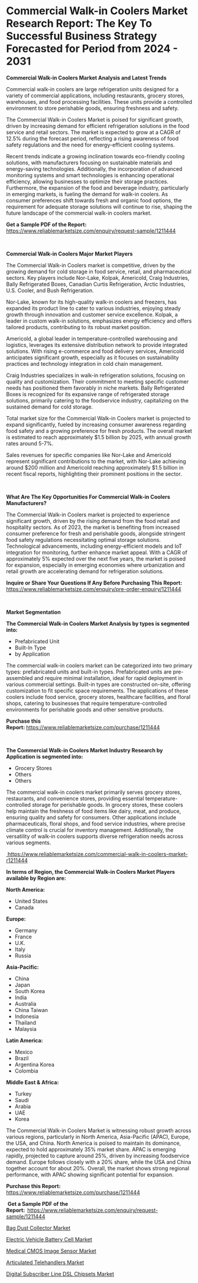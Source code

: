 <p><h1>Commercial Walk-in Coolers Market Research Report: The Key To Successful Business Strategy Forecasted for Period from 2024 - 2031</h1></p><p><strong>Commercial Walk-in Coolers Market Analysis and Latest Trends</strong></p>
<p><p>Commercial walk-in coolers are large refrigeration units designed for a variety of commercial applications, including restaurants, grocery stores, warehouses, and food processing facilities. These units provide a controlled environment to store perishable goods, ensuring freshness and safety.</p><p>The Commercial Walk-in Coolers Market is poised for significant growth, driven by increasing demand for efficient refrigeration solutions in the food service and retail sectors. The market is expected to grow at a CAGR of 12.5% during the forecast period, reflecting a rising awareness of food safety regulations and the need for energy-efficient cooling systems. </p><p>Recent trends indicate a growing inclination towards eco-friendly cooling solutions, with manufacturers focusing on sustainable materials and energy-saving technologies. Additionally, the incorporation of advanced monitoring systems and smart technologies is enhancing operational efficiency, allowing businesses to optimize their storage practices. Furthermore, the expansion of the food and beverage industry, particularly in emerging markets, is fueling the demand for walk-in coolers. As consumer preferences shift towards fresh and organic food options, the requirement for adequate storage solutions will continue to rise, shaping the future landscape of the commercial walk-in coolers market.</p></p>
<p><strong>Get a Sample PDF of the Report:&nbsp;</strong> <a href="https://www.reliablemarketsize.com/enquiry/request-sample/1211444?utm_campaign=1413&utm_medium=2&utm_source=Github&utm_content=ia&utm_term=13102024&utm_id=commercial-walk-in-coolers">https://www.reliablemarketsize.com/enquiry/request-sample/1211444</a></p>
<p>&nbsp;</p>
<p><strong>Commercial Walk-in Coolers Major Market Players</strong></p>
<p><p>The Commercial Walk-in Coolers market is competitive, driven by the growing demand for cold storage in food service, retail, and pharmaceutical sectors. Key players include Nor-Lake, Kolpak, Americold, Craig Industries, Bally Refrigerated Boxes, Canadian Curtis Refrigeration, Arctic Industries, U.S. Cooler, and Bush Refrigeration.</p><p>Nor-Lake, known for its high-quality walk-in coolers and freezers, has expanded its product line to cater to various industries, enjoying steady growth through innovation and customer service excellence. Kolpak, a leader in custom walk-in solutions, emphasizes energy efficiency and offers tailored products, contributing to its robust market position.</p><p>Americold, a global leader in temperature-controlled warehousing and logistics, leverages its extensive distribution network to provide integrated solutions. With rising e-commerce and food delivery services, Americold anticipates significant growth, especially as it focuses on sustainability practices and technology integration in cold chain management.</p><p>Craig Industries specializes in walk-in refrigeration solutions, focusing on quality and customization. Their commitment to meeting specific customer needs has positioned them favorably in niche markets. Bally Refrigerated Boxes is recognized for its expansive range of refrigerated storage solutions, primarily catering to the foodservice industry, capitalizing on the sustained demand for cold storage.</p><p>Total market size for the Commercial Walk-in Coolers market is projected to expand significantly, fueled by increasing consumer awareness regarding food safety and a growing preference for fresh products. The overall market is estimated to reach approximately $1.5 billion by 2025, with annual growth rates around 5-7%.</p><p>Sales revenues for specific companies like Nor-Lake and Americold represent significant contributions to the market, with Nor-Lake achieving around $200 million and Americold reaching approximately $1.5 billion in recent fiscal reports, highlighting their prominent positions in the sector.</p></p>
<p>&nbsp;</p>
<p><strong>What Are The Key Opportunities For Commercial Walk-in Coolers Manufacturers?</strong></p>
<p><p>The Commercial Walk-in Coolers market is projected to experience significant growth, driven by the rising demand from the food retail and hospitality sectors. As of 2023, the market is benefiting from increased consumer preference for fresh and perishable goods, alongside stringent food safety regulations necessitating optimal storage solutions. Technological advancements, including energy-efficient models and IoT integration for monitoring, further enhance market appeal. With a CAGR of approximately 5% expected over the next five years, the market is poised for expansion, especially in emerging economies where urbanization and retail growth are accelerating demand for refrigeration solutions.</p></p>
<p><strong>Inquire or Share Your Questions If Any Before Purchasing This Report:</strong> <a href="https://www.reliablemarketsize.com/enquiry/pre-order-enquiry/1211444?utm_campaign=1413&utm_medium=2&utm_source=Github&utm_content=ia&utm_term=13102024&utm_id=commercial-walk-in-coolers">https://www.reliablemarketsize.com/enquiry/pre-order-enquiry/1211444</a></p>
<p>&nbsp;</p>
<p><strong>Market Segmentation</strong></p>
<p><strong>The Commercial Walk-in Coolers Market Analysis by types is segmented into:</strong></p>
<p><ul><li>Prefabricated Unit</li><li>Built-In Type</li><li>by Application</li></ul></p>
<p><p>The commercial walk-in coolers market can be categorized into two primary types: prefabricated units and built-in types. Prefabricated units are pre-assembled and require minimal installation, ideal for rapid deployment in various commercial settings. Built-in types are constructed on-site, offering customization to fit specific space requirements. The applications of these coolers include food service, grocery stores, healthcare facilities, and floral shops, catering to businesses that require temperature-controlled environments for perishable goods and other sensitive products.</p></p>
<p><strong>Purchase this Report:&nbsp;</strong><a href="https://www.reliablemarketsize.com/purchase/1211444?utm_campaign=1413&utm_medium=2&utm_source=Github&utm_content=ia&utm_term=13102024&utm_id=commercial-walk-in-coolers">https://www.reliablemarketsize.com/purchase/1211444</a></p>
<p>&nbsp;</p>
<p><strong>The Commercial Walk-in Coolers Market Industry Research by Application is segmented into:</strong></p>
<p><ul><li>Grocery Stores</li><li>Others</li><li>Others</li></ul></p>
<p><p>The commercial walk-in coolers market primarily serves grocery stores, restaurants, and convenience stores, providing essential temperature-controlled storage for perishable goods. In grocery stores, these coolers help maintain the freshness of food items like dairy, meat, and produce, ensuring quality and safety for consumers. Other applications include pharmaceuticals, floral shops, and food service industries, where precise climate control is crucial for inventory management. Additionally, the versatility of walk-in coolers supports diverse refrigeration needs across various segments.</p></p>
<p><a href="https://www.reliablemarketsize.com/commercial-walk-in-coolers-market-r1211444?utm_campaign=1413&utm_medium=2&utm_source=Github&utm_content=ia&utm_term=13102024&utm_id=commercial-walk-in-coolers">&nbsp;https://www.reliablemarketsize.com/commercial-walk-in-coolers-market-r1211444</a></p>
<p><strong>In terms of Region, the Commercial Walk-in Coolers Market Players available by Region are:</strong></p>
<p>
    <p> <strong> North America: </strong>
        <ul>
            <li>United States</li>
            <li>Canada</li>
        </ul>
        </p> 
    <p> <strong> Europe: </strong>
        <ul>
            <li>Germany</li>
            <li>France</li>
            <li>U.K.</li>
            <li>Italy</li>
            <li>Russia</li>
        </ul>
        </p> 
    <p> <strong> Asia-Pacific: </strong>
        <ul>
            <li>China</li>
            <li>Japan</li>
            <li>South Korea</li>
            <li>India</li>
            <li>Australia</li>
            <li>China Taiwan</li>
            <li>Indonesia</li>
            <li>Thailand</li>
            <li>Malaysia</li>
        </ul>
        </p> 
    <p> <strong> Latin America: </strong>
        <ul>
            <li>Mexico</li>
            <li>Brazil</li>
            <li>Argentina Korea</li>
            <li>Colombia</li>
        </ul>
        </p> 
    <p> <strong> Middle East & Africa: </strong>
        <ul>
            <li>Turkey</li>
            <li>Saudi</li>
            <li>Arabia</li>
            <li>UAE</li>
            <li>Korea</li>
        </ul>
    </p>
    </p>
<p><p>The Commercial Walk-in Coolers Market is witnessing robust growth across various regions, particularly in North America, Asia-Pacific (APAC), Europe, the USA, and China. North America is poised to maintain its dominance, expected to hold approximately 35% market share. APAC is emerging rapidly, projected to capture around 25%, driven by increasing foodservice demand. Europe follows closely with a 20% share, while the USA and China together account for about 20%. Overall, the market shows strong regional performance, with APAC showing significant potential for expansion.</p></p>
<p><strong>Purchase this Report: </strong><a href="https://www.reliablemarketsize.com/purchase/1211444?utm_campaign=1413&utm_medium=2&utm_source=Github&utm_content=ia&utm_term=13102024&utm_id=commercial-walk-in-coolers">https://www.reliablemarketsize.com/purchase/1211444</a></p>
<p>&nbsp;<strong>Get a Sample PDF of the Report:&nbsp;&nbsp;</strong><a href="https://www.reliablemarketsize.com/enquiry/request-sample/1211444?utm_campaign=1413&utm_medium=2&utm_source=Github&utm_content=ia&utm_term=13102024&utm_id=commercial-walk-in-coolers">https://www.reliablemarketsize.com/enquiry/request-sample/1211444</a></p>
<p><strong></strong></p>
<p><p><a href="https://issuu.com/reportprime-2/docs/bag-dust-collector-market-size-2030_b38b8c05884b20?utm_campaign=1413&utm_medium=2&utm_source=Github&utm_content=ia&utm_term=13102024&utm_id=commercial-walk-in-coolers">Bag Dust Collector Market</a></p><p><a href="https://issuu.com/reportprime-2/docs/electric-vehicle-battery-cell-marke_7e659d0b0d0bcd?utm_campaign=1413&utm_medium=2&utm_source=Github&utm_content=ia&utm_term=13102024&utm_id=commercial-walk-in-coolers">Electric Vehicle Battery Cell Market</a></p><p><a href="https://www.linkedin.com/pulse/medical-cmos-image-sensor-sector-surge-10-growth-roadmap-yw1oe?utm_campaign=1413&utm_medium=2&utm_source=Github&utm_content=ia&utm_term=13102024&utm_id=commercial-walk-in-coolers">Medical CMOS Image Sensor Market</a></p><p><a href="https://github.com/ChiragRP21/Market-Research-Report-List-6/blob/main/articulated-telehandlers-market.md?utm_campaign=1413&utm_medium=2&utm_source=Github&utm_content=ia&utm_term=13102024&utm_id=commercial-walk-in-coolers">Articulated Telehandlers Market</a></p><p><a href="https://www.linkedin.com/pulse/surfing-digital-subscriber-line-dsl-chipsets-wave-riding-ltbpe?utm_campaign=1413&utm_medium=2&utm_source=Github&utm_content=ia&utm_term=13102024&utm_id=commercial-walk-in-coolers">Digital Subscriber Line DSL Chipsets Market</a></p></p>